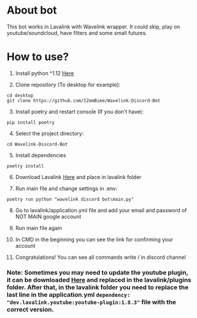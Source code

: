 # About bot
This bot works in Lavalink with Wavelink wrapper. It could skip, play on youtube/soundcloud, have filters and some small futures.

# How to use?

1. Install python ^1.12 [Here](https://www.python.org/downloads/)

2. Clone repository (To desktop for example):
```shell
cd desktop
git clone https://github.com/IZomBiee/Wavelink-Discord-Bot
```

3. Install poetry and restart console (If you don't have):
```shell
pip install poetry
```

4. Select the project directory:
```shell
cd Wavelink-Discord-Bot
```

5. Install dependencies
```shell
poetry install
```

6. Download Lavalink [Here](https://github.com/lavalink-devs/Lavalink/releases) and place in lavalink folder

7. Run main file and change settings in .env:
```shell
poetry run python "wavelink discord bot\main.py"
```
 
8. Go to lavalink/application.yml file and add your email and password of NOT MAIN google account

9. Run main file again

10. In CMD in the beginning you can see the link for confirming your account

11. Congratulations! You can see all commands write / in discord channel

### Note: Sometimes you may need to update the youtube plugin, it can be downloaded [Here](https://github.com/lavalink-devs/youtube-source/releases) and replaced in the lavalink/plugins folder. After that, in the lavalink folder you need to replace the last line in the application.yml ```dependency: "dev.lavalink.youtube:youtube-plugin:1.8.3"``` file with the correct version.